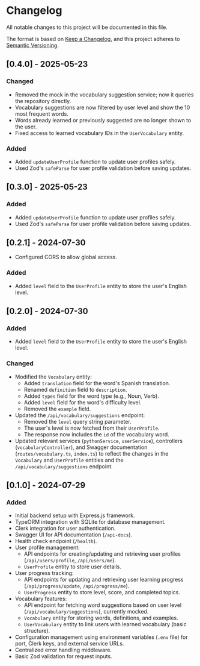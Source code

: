 # Changelog

All notable changes to this project will be documented in this file.

The format is based on [Keep a Changelog](https://keepachangelog.com/es-ES/1.1.0/),
and this project adheres to [Semantic Versioning](https://semver.org/spec/v2.0.0.html).

## [0.4.0] - 2025-05-23

### Changed
- Removed the mock in the vocabulary suggestion service; now it queries the repository directly.
- Vocabulary suggestions are now filtered by user level and show the 10 most frequent words.
- Words already learned or previously suggested are no longer shown to the user.
- Fixed access to learned vocabulary IDs in the `UserVocabulary` entity.

### Added
- Added `updateUserProfile` function to update user profiles safely.
- Used Zod's `safeParse` for user profile validation before saving updates.

## [0.3.0] - 2025-05-23

### Added
- Added `updateUserProfile` function to update user profiles safely.
- Used Zod's `safeParse` for user profile validation before saving updates.

## [0.2.1] - 2024-07-30
- Configured CORS to allow global access.

### Added
- Added `level` field to the `UserProfile` entity to store the user's English level.

## [0.2.0] - 2024-07-30

### Added
- Added `level` field to the `UserProfile` entity to store the user's English level.

### Changed
- Modified the `Vocabulary` entity:
  - Added `translation` field for the word's Spanish translation.
  - Renamed `definition` field to `description`.
  - Added `types` field for the word type (e.g., Noun, Verb).
  - Added `level` field for the word's difficulty level.
  - Removed the `example` field.
- Updated the `/api/vocabulary/suggestions` endpoint:
  - Removed the `level` query string parameter.
  - The user's level is now fetched from their `UserProfile`.
  - The response now includes the `id` of the vocabulary word.
- Updated relevant services (`pythonService`, `userService`), controllers (`vocabularyController`), and Swagger documentation (`routes/vocabulary.ts`, `index.ts`) to reflect the changes in the `Vocabulary` and `UserProfile` entities and the `/api/vocabulary/suggestions` endpoint.

## [0.1.0] - 2024-07-29

### Added
- Initial backend setup with Express.js framework.
- TypeORM integration with SQLite for database management.
- Clerk integration for user authentication.
- Swagger UI for API documentation (`/api-docs`).
- Health check endpoint (`/health`).
- User profile management:
    - API endpoints for creating/updating and retrieving user profiles (`/api/users/profile`, `/api/users/me`).
    - `UserProfile` entity to store user details.
- User progress tracking:
    - API endpoints for updating and retrieving user learning progress (`/api/progress/update`, `/api/progress/me`).
    - `UserProgress` entity to store level, score, and completed topics.
- Vocabulary features:
    - API endpoint for fetching word suggestions based on user level (`/api/vocabulary/suggestions`), currently mocked.
    - `Vocabulary` entity for storing words, definitions, and examples.
    - `UserVocabulary` entity to link users with learned vocabulary (basic structure).
- Configuration management using environment variables (`.env` file) for port, Clerk keys, and external service URLs.
- Centralized error handling middleware.
- Basic Zod validation for request inputs.
